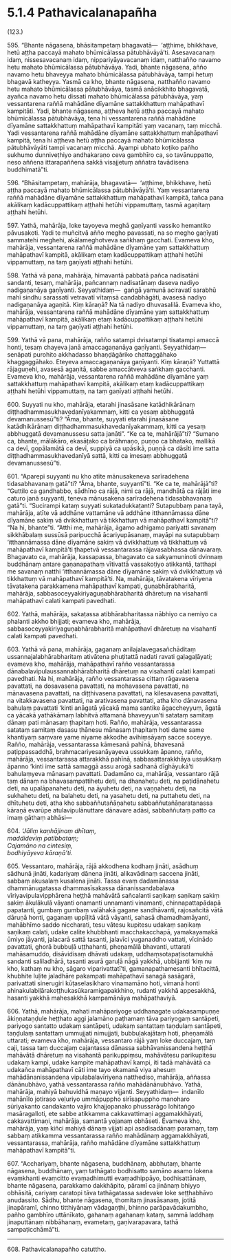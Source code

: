 # 5.1.4 Pathavicalanapañha

(123.)

595\. “Bhante nāgasena, bhāsitampetaṃ bhagavatā—  ‘aṭṭhime, bhikkhave, hetū aṭṭha paccayā mahato bhūmicālassa pātubhāvāyā’ti. Asesavacanaṃ idaṃ, nissesavacanaṃ idaṃ, nippariyāyavacanaṃ idaṃ, natthañño navamo hetu mahato bhūmicālassa pātubhāvāya. Yadi, bhante nāgasena, añño navamo hetu bhaveyya mahato bhūmicālassa pātubhāvāya, tampi hetuṃ bhagavā katheyya. Yasmā ca kho, bhante nāgasena, natthañño navamo hetu mahato bhūmicālassa pātubhāvāya, tasmā anācikkhito bhagavatā, ayañca navamo hetu dissati mahato bhūmicālassa pātubhāvāya, yaṃ vessantarena raññā mahādāne dīyamāne sattakkhattuṃ mahāpathavī kampitāti. Yadi, bhante nāgasena, aṭṭheva hetū aṭṭha paccayā mahato bhūmicālassa pātubhāvāya, tena hi vessantarena raññā mahādāne dīyamāne sattakkhattuṃ mahāpathavī kampitāti yaṃ vacanaṃ, taṃ micchā. Yadi vessantarena raññā mahādāne dīyamāne sattakkhattuṃ mahāpathavī kampitā, tena hi aṭṭheva hetū aṭṭha paccayā mahato bhūmicālassa pātubhāvāyāti tampi vacanaṃ micchā. Ayampi ubhato koṭiko pañho sukhumo dunniveṭhiyo andhakaraṇo ceva gambhīro ca, so tavānuppatto, neso aññena ittarapaññena sakkā visajjetuṃ aññatra tavādisena buddhimatā”ti.

596\. “Bhāsitampetaṃ, mahārāja, bhagavatā—  ‘aṭṭhime, bhikkhave, hetū aṭṭha paccayā mahato bhūmicālassa pātubhāvāyā’ti. Yaṃ vessantarena raññā mahādāne dīyamāne sattakkhattuṃ mahāpathavī kampitā, tañca pana akālikaṃ kadācuppattikaṃ aṭṭhahi hetūhi vippamuttaṃ, tasmā agaṇitaṃ aṭṭhahi hetūhi.

597\. Yathā, mahārāja, loke tayoyeva meghā gaṇīyanti vassiko hemantiko pāvusakoti. Yadi te muñcitvā añño megho pavassati, na so megho gaṇīyati sammatehi meghehi, akālameghotveva saṅkhaṃ gacchati. Evameva kho, mahārāja, vessantarena raññā mahādāne dīyamāne yaṃ sattakkhattuṃ mahāpathavī kampitā, akālikaṃ etaṃ kadācuppattikaṃ aṭṭhahi hetūhi vippamuttaṃ, na taṃ gaṇīyati aṭṭhahi hetūhi.

598\. Yathā vā pana, mahārāja, himavantā pabbatā pañca nadisatāni sandanti, tesaṃ, mahārāja, pañcannaṃ nadisatānaṃ daseva nadiyo nadigaṇanāya gaṇīyanti. Seyyathidaṃ—  gaṅgā yamunā aciravatī sarabhū mahī sindhu sarassatī vetravatī vītaṃsā candabhāgāti, avasesā nadiyo nadigaṇanāya agaṇitā. Kiṃ kāraṇā? Na tā nadiyo dhuvasalilā. Evameva kho, mahārāja, vessantarena raññā mahādāne dīyamāne yaṃ sattakkhattuṃ mahāpathavī kampitā, akālikaṃ etaṃ kadācuppattikaṃ aṭṭhahi hetūhi vippamuttaṃ, na taṃ gaṇīyati aṭṭhahi hetūhi.

599\. Yathā vā pana, mahārāja, rañño satampi dvisatampi tisatampi amaccā honti, tesaṃ chayeva janā amaccagaṇanāya gaṇīyanti. Seyyathidaṃ—  senāpati purohito akkhadasso bhaṇḍāgāriko chattaggāhako khaggaggāhako. Eteyeva amaccagaṇanāya gaṇīyanti. Kiṃ kāraṇā? Yuttattā rājaguṇehi, avasesā agaṇitā, sabbe amaccātveva saṅkhaṃ gacchanti. Evameva kho, mahārāja, vessantarena raññā mahādāne dīyamāne yaṃ sattakkhattuṃ mahāpathavī kampitā, akālikaṃ etaṃ kadācuppattikaṃ aṭṭhahi hetūhi vippamuttaṃ, na taṃ gaṇīyati aṭṭhahi hetūhi.

600\. Suyyati nu kho, mahārāja, etarahi jinasāsane katādhikārānaṃ diṭṭhadhammasukhavedanīyakammaṃ, kitti ca yesaṃ abbhuggatā devamanussesū”ti? “Āma, bhante, suyyati etarahi jinasāsane katādhikārānaṃ diṭṭhadhammasukhavedanīyakammaṃ, kitti ca yesaṃ abbhuggatā devamanussesu satta janāti”. “Ke ca te, mahārājā”ti? “Sumano ca, bhante, mālākāro, ekasāṭako ca brāhmaṇo, puṇṇo ca bhatako, mallikā ca devī, gopālamātā ca devī, suppiyā ca upāsikā, puṇṇā ca dāsīti ime satta diṭṭhadhammasukhavedanīyā sattā, kitti ca imesaṃ abbhuggatā devamanussesū”ti.

601\. “Aparepi suyyanti nu kho atīte mānusakeneva sarīradehena tidasabhavanaṃ gatā”ti? “Āma, bhante, suyyantī”ti. “Ke ca te, mahārājā”ti? “Guttilo ca gandhabbo, sādhīno ca rājā, nimi ca rājā, mandhātā ca rājāti ime caturo janā suyyanti, teneva mānusakena sarīradehena tidasabhavanaṃ gatā”ti. “Sucirampi kataṃ suyyati sukatadukkaṭanti? Sutapubbaṃ pana tayā, mahārāja, atīte vā addhāne vattamāne vā addhāne itthannāmassa dāne dīyamāne sakiṃ vā dvikkhattuṃ vā tikkhattuṃ vā mahāpathavī kampitā”ti? “Na hi, bhante”ti. “Atthi me, mahārāja, āgamo adhigamo pariyatti savanaṃ sikkhābalaṃ sussūsā paripucchā ācariyupāsanaṃ, mayāpi na sutapubbaṃ ‘itthannāmassa dāne dīyamāne sakiṃ vā dvikkhattuṃ vā tikkhattuṃ vā mahāpathavī kampitā’ti ṭhapetvā vessantarassa rājavasabhassa dānavaraṃ. Bhagavato ca, mahārāja, kassapassa, bhagavato ca sakyamuninoti dvinnaṃ buddhānaṃ antare gaṇanapathaṃ vītivattā vassakoṭiyo atikkantā, tatthapi me savanaṃ natthi ‘itthannāmassa dāne dīyamāne sakiṃ vā dvikkhattuṃ vā tikkhattuṃ vā mahāpathavī kampitā’ti. Na, mahārāja, tāvatakena vīriyena tāvatakena parakkamena mahāpathavī kampati, guṇabhārabharitā, mahārāja, sabbasoceyyakiriyaguṇabhārabharitā dhāretuṃ na visahantī mahāpathavī calati kampati pavedhati.

602\. Yathā, mahārāja, sakaṭassa atibhārabharitassa nābhiyo ca nemiyo ca phalanti akkho bhijjati; evameva kho, mahārāja, sabbasoceyyakiriyaguṇabhārabharitā mahāpathavī dhāretuṃ na visahantī calati kampati pavedhati.

603\. Yathā vā pana, mahārāja, gaganaṃ anilajalavegasañchāditaṃ ussannajalabhārabharitaṃ ativātena phuṭitattā nadati ravati gaḷagaḷāyati; evameva kho, mahārāja, mahāpathavī rañño vessantarassa dānabalavipulaussannabhārabharitā dhāretuṃ na visahantī calati kampati pavedhati. Na hi, mahārāja, rañño vessantarassa cittaṃ rāgavasena pavattati, na dosavasena pavattati, na mohavasena pavattati, na mānavasena pavattati, na diṭṭhivasena pavattati, na kilesavasena pavattati, na vitakkavasena pavattati, na arativasena pavattati, atha kho dānavasena bahulaṃ pavattati ‘kinti anāgatā yācakā mama santike āgaccheyyuṃ, āgatā ca yācakā yathākāmaṃ labhitvā attamanā bhaveyyun’ti satataṃ samitaṃ dānaṃ pati mānasaṃ ṭhapitaṃ hoti. Rañño, mahārāja, vessantarassa satataṃ samitaṃ dasasu ṭhānesu mānasaṃ ṭhapitaṃ hoti dame same khantiyaṃ saṃvare yame niyame akkodhe avihiṃsāyaṃ sacce soceyye. Rañño, mahārāja, vessantarassa kāmesanā pahīnā, bhavesanā paṭippassaddhā, brahmacariyesanāyayeva ussukkaṃ āpanno, rañño, mahārāja, vessantarassa attarakkhā pahīnā, sabbasattarakkhāya ussukkaṃ āpanno ‘kinti ime sattā samaggā assu arogā sadhanā dīghāyukā’ti bahulaṃyeva mānasaṃ pavattati. Dadamāno ca, mahārāja, vessantaro rājā taṃ dānaṃ na bhavasampattihetu deti, na dhanahetu deti, na paṭidānahetu deti, na upalāpanahetu deti, na āyuhetu deti, na vaṇṇahetu deti, na sukhahetu deti, na balahetu deti, na yasahetu deti, na puttahetu deti, na dhītuhetu deti, atha kho sabbaññutañāṇahetu sabbaññutañāṇaratanassa kāraṇā evarūpe atulavipulānuttare dānavare adāsi, sabbaññutaṃ patto ca imaṃ gāthaṃ abhāsi—

604\. _‘Jāliṃ kaṇhājinaṃ dhītaṃ,_  
_maddideviṃ patibbataṃ;_  
_Cajamāno na cintesiṃ,_  
_bodhiyāyeva kāraṇā’ti._  

605\. Vessantaro, mahārāja, rājā akkodhena kodhaṃ jināti, asādhuṃ sādhunā jināti, kadariyaṃ dānena jināti, alikavādinaṃ saccena jināti, sabbaṃ akusalaṃ kusalena jināti. Tassa evaṃ dadamānassa dhammānugatassa dhammasīsakassa dānanissandabalava vīriyavipulavipphārena heṭṭhā mahāvātā sañcalanti saṇikaṃ saṇikaṃ sakiṃ sakiṃ ākulākulā vāyanti onamanti unnamanti vinamanti, chinnapattapādapā papatanti, gumbaṃ gumbaṃ valāhakā gagane sandhāvanti, rajosañcitā vātā dāruṇā honti, gaganaṃ uppīḷitā vātā vāyanti, sahasā dhamadhamāyanti, mahābhīmo saddo niccharati, tesu vātesu kupitesu udakaṃ saṇikaṃ saṇikaṃ calati, udake calite khubbhanti macchakacchapā, yamakayamakā ūmiyo jāyanti, jalacarā sattā tasanti, jalavīci yuganaddho vattati, vīcinādo pavattati, ghorā bubbuḷā uṭṭhahanti, pheṇamālā bhavanti, uttarati mahāsamuddo, disāvidisaṃ dhāvati udakaṃ, uddhaṃsotapaṭisotamukhā sandanti saliladhārā, tasanti asurā garuḷā nāgā yakkhā, ubbijjanti ‘kiṃ nu kho, kathaṃ nu kho, sāgaro viparivattatī’ti, gamanapathamesanti bhītacittā, khubhite luḷite jaladhāre pakampati mahāpathavī sanagā sasāgarā, parivattati sinerugiri kūṭaselasikharo vinamamāno hoti, vimanā honti ahinakulabiḷārakoṭṭhukasūkaramigapakkhino, rudanti yakkhā appesakkhā, hasanti yakkhā mahesakkhā kampamānāya mahāpathaviyā.

606\. Yathā, mahārāja, mahati mahāpariyoge uddhanagate udakasampuṇṇe ākiṇṇataṇḍule heṭṭhato aggi jalamāno paṭhamaṃ tāva pariyogaṃ santāpeti, pariyogo santatto udakaṃ santāpeti, udakaṃ santattaṃ taṇḍulaṃ santāpeti, taṇḍulaṃ santattaṃ ummujjati nimujjati, bubbuḷakajātaṃ hoti, pheṇamālā uttarati; evameva kho, mahārāja, vessantaro rājā yaṃ loke duccajaṃ, taṃ caji, tassa taṃ duccajaṃ cajantassa dānassa sabhāvanissandena heṭṭhā mahāvātā dhāretuṃ na visahantā parikuppiṃsu, mahāvātesu parikupitesu udakaṃ kampi, udake kampite mahāpathavī kampi, iti tadā mahāvātā ca udakañca mahāpathavī cāti ime tayo ekamanā viya ahesuṃ mahādānanissandena vipulabalavīriyena natthediso, mahārāja, aññassa dānānubhāvo, yathā vessantarassa rañño mahādānānubhāvo. Yathā, mahārāja, mahiyā bahuvidhā maṇayo vijjanti. Seyyathidaṃ—  indanīlo mahānīlo jotiraso veḷuriyo ummāpuppho sirīsapuppho manoharo sūriyakanto candakanto vajiro khajjopanako phussarāgo lohitaṅgo masāragalloti, ete sabbe atikkamma cakkavattimaṇi aggamakkhāyati, cakkavattimaṇi, mahārāja, samantā yojanaṃ obhāseti. Evameva kho, mahārāja, yaṃ kiñci mahiyā dānaṃ vijjati api asadisadānaṃ paramaṃ, taṃ sabbaṃ atikkamma vessantarassa rañño mahādānaṃ aggamakkhāyati, vessantarassa, mahārāja, rañño mahādāne dīyamāne sattakkhattuṃ mahāpathavī kampitā”ti.

607\. “Acchariyaṃ, bhante nāgasena, buddhānaṃ, abbhutaṃ, bhante nāgasena, buddhānaṃ, yaṃ tathāgato bodhisatto samāno asamo lokena evaṃkhanti evaṃcitto evaṃadhimutti evaṃadhippāyo, bodhisattānaṃ, bhante nāgasena, parakkamo dakkhāpito, pāramī ca jinānaṃ bhiyyo obhāsitā, cariyaṃ caratopi tāva tathāgatassa sadevake loke seṭṭhabhāvo anudassito. Sādhu, bhante nāgasena, thomitaṃ jinasāsanaṃ, jotitā jinapāramī, chinno titthiyānaṃ vādagaṇṭhi, bhinno parāpavādakumbho, pañho gambhīro uttānīkato, gahanaṃ agahanaṃ kataṃ, sammā laddhaṃ jinaputtānaṃ nibbāhanaṃ, evametaṃ, gaṇivarapavara, tathā sampaṭicchāmā”ti.

---

608\. Pathavicalanapañho catuttho.
